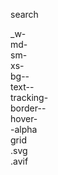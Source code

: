 search

_w-  
md-  
sm-  
xs-  
bg--  
text--  
tracking-  
border--  
hover-  
-alpha  
grid  
.svg  
.avif  
